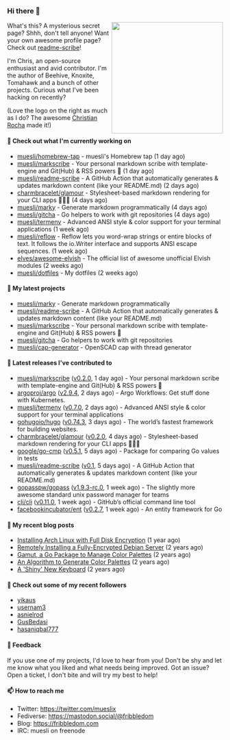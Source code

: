 ### Hi there 👋

<img align="right" src="https://raw.githubusercontent.com/muesli/muesli/master/assets/termenv.png" width="260">

What's this? A mysterious secret page? Shhh, don't tell anyone!
Want your own awesome profile page? Check out [readme-scribe](https://github.com/muesli/readme-scribe)!

I'm Chris, an open-source enthusiast and avid contributor. I'm the author of Beehive, Knoxite, Tomahawk and a bunch
of other projects. Curious what I've been hacking on recently?

(Love the logo on the right as much as I do? The awesome [Christian Rocha](https://github.com/meowgorithm/) made it!)

#### 👷 Check out what I'm currently working on

- [muesli/homebrew-tap](https://github.com/muesli/homebrew-tap) - muesli&#39;s Homebrew tap (1 day ago)
- [muesli/markscribe](https://github.com/muesli/markscribe) - Your personal markdown scribe with template-engine and Git(Hub) &amp; RSS powers 📜 (1 day ago)
- [muesli/readme-scribe](https://github.com/muesli/readme-scribe) - A GitHub Action that automatically generates &amp; updates markdown content (like your README.md) (2 days ago)
- [charmbracelet/glamour](https://github.com/charmbracelet/glamour) - Stylesheet-based markdown rendering for your CLI apps 💇🏻‍♀️ (4 days ago)
- [muesli/marky](https://github.com/muesli/marky) - Generate markdown programmatically (4 days ago)
- [muesli/gitcha](https://github.com/muesli/gitcha) - Go helpers to work with git repositories (4 days ago)
- [muesli/termenv](https://github.com/muesli/termenv) - Advanced ANSI style &amp; color support for your terminal applications (1 week ago)
- [muesli/reflow](https://github.com/muesli/reflow) - Reflow lets you word-wrap strings or entire blocks of text. It follows the io.Writer interface and supports ANSI escape sequences. (1 week ago)
- [elves/awesome-elvish](https://github.com/elves/awesome-elvish) - The official list of awesome unofficial Elvish modules (2 weeks ago)
- [muesli/dotfiles](https://github.com/muesli/dotfiles) - My dotfiles (2 weeks ago)

#### 🌱 My latest projects

- [muesli/marky](https://github.com/muesli/marky) - Generate markdown programmatically
- [muesli/readme-scribe](https://github.com/muesli/readme-scribe) - A GitHub Action that automatically generates &amp; updates markdown content (like your README.md)
- [muesli/markscribe](https://github.com/muesli/markscribe) - Your personal markdown scribe with template-engine and Git(Hub) &amp; RSS powers 📜
- [muesli/gitcha](https://github.com/muesli/gitcha) - Go helpers to work with git repositories
- [muesli/cap-generator](https://github.com/muesli/cap-generator) - OpenSCAD cap with thread generator

#### 🔭 Latest releases I've contributed to

- [muesli/markscribe](https://github.com/muesli/markscribe) ([v0.2.0](https://github.com/muesli/markscribe/releases/tag/v0.2.0), 1 day ago) - Your personal markdown scribe with template-engine and Git(Hub) &amp; RSS powers 📜
- [argoproj/argo](https://github.com/argoproj/argo) ([v2.9.4](https://github.com/argoproj/argo/releases/tag/v2.9.4), 2 days ago) - Argo Workflows: Get stuff done with Kubernetes.
- [muesli/termenv](https://github.com/muesli/termenv) ([v0.7.0](https://github.com/muesli/termenv/releases/tag/v0.7.0), 2 days ago) - Advanced ANSI style &amp; color support for your terminal applications
- [gohugoio/hugo](https://github.com/gohugoio/hugo) ([v0.74.3](https://github.com/gohugoio/hugo/releases/tag/v0.74.3), 3 days ago) - The world’s fastest framework for building websites.
- [charmbracelet/glamour](https://github.com/charmbracelet/glamour) ([v0.2.0](https://github.com/charmbracelet/glamour/releases/tag/v0.2.0), 4 days ago) - Stylesheet-based markdown rendering for your CLI apps 💇🏻‍♀️
- [google/go-cmp](https://github.com/google/go-cmp) ([v0.5.1](https://github.com/google/go-cmp/releases/tag/v0.5.1), 5 days ago) - Package for comparing Go values in tests
- [muesli/readme-scribe](https://github.com/muesli/readme-scribe) ([v0.1](https://github.com/muesli/readme-scribe/releases/tag/v0.1), 5 days ago) - A GitHub Action that automatically generates &amp; updates markdown content (like your README.md)
- [gopasspw/gopass](https://github.com/gopasspw/gopass) ([v1.9.3-rc.0](https://github.com/gopasspw/gopass/releases/tag/v1.9.3-rc.0), 1 week ago) - The slightly more awesome standard unix password manager for teams
- [cli/cli](https://github.com/cli/cli) ([v0.11.0](https://github.com/cli/cli/releases/tag/v0.11.0), 1 week ago) - GitHub’s official command line tool
- [facebookincubator/ent](https://github.com/facebookincubator/ent) ([v0.2.7](https://github.com/facebookincubator/ent/releases/tag/v0.2.7), 1 week ago) - An entity framework for Go

#### 📜 My recent blog posts

- [Installing Arch Linux with Full Disk Encryption](https://fribbledom.com/posts/encrypted-arch-install/) (1 year ago)
- [Remotely Installing a Fully-Encrypted Debian Server](https://fribbledom.com/posts/encrypted-remote-debian-install/) (2 years ago)
- [Gamut, a Go Package to Manage Color Palettes](https://fribbledom.com/posts/gamut-package-to-handle-color-palettes/) (2 years ago)
- [An Algorithm to Generate Color Palettes](https://fribbledom.com/posts/an-algorithm-to-generate-color-palettes/) (2 years ago)
- [A &#39;Shiny&#39; New Keyboard](https://fribbledom.com/posts/a-shiny-new-keyboard/) (2 years ago)

#### 👯 Check out some of my recent followers

- [yikaus](https://github.com/yikaus)
- [usernam3](https://github.com/usernam3)
- [asnielrod](https://github.com/asnielrod)
- [GusBedasi](https://github.com/GusBedasi)
- [hasaniqbal777](https://github.com/hasaniqbal777)

#### 💬 Feedback

If you use one of my projects, I'd love to hear from you! Don't be shy and let me know what you liked
and what needs being improved. Got an issue? Open a ticket, I don't bite and will try my best to help!

#### 📫 How to reach me

- Twitter: https://twitter.com/mueslix
- Fediverse: https://mastodon.social/@fribbledom
- Blog: https://fribbledom.com
- IRC: muesli on freenode
